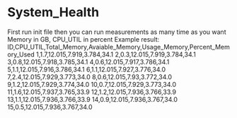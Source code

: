 # System_Health
First run init file 
then you can run measurements as many time as you want
Memory in GB, CPU_UTIL in percent
Example result:
ID,CPU_UTIL,Total_Memory,Avaiable_Memory,Usage_Memory,Percent_Memory_Used
1,1.7,12.015,7.919,3.784,34.1
2,0.3,12.015,7.919,3.784,34.1
3,0.8,12.015,7.918,3.785,34.1
4,0.6,12.015,7.917,3.786,34.1
5,1.1,12.015,7.916,3.786,34.1
6,1.1,12.015,7.927,3.776,34.0
7,2.4,12.015,7.929,3.773,34.0
8,0.6,12.015,7.93,3.772,34.0
9,1.2,12.015,7.929,3.774,34.0
10,0.7,12.015,7.929,3.773,34.0
11,1.6,12.015,7.937,3.765,33.9
12,1.2,12.015,7.936,3.766,33.9
13,1.1,12.015,7.936,3.766,33.9
14,0.9,12.015,7.936,3.767,34.0
15,0.5,12.015,7.936,3.767,34.0
